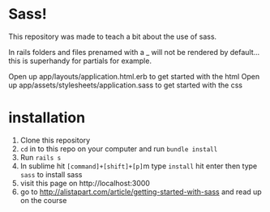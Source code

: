 # Sass!
This repository was made to teach a bit about the use of sass.

In rails folders and files prenamed with a _ will not be rendered by default... this is superhandy for partials for example.

Open up app/layouts/application.html.erb to get started with the html
Open up app/assets/stylesheets/application.sass to get started with the css


# installation

1. Clone this repository
2. `cd` in to this repo on your computer and run `bundle install`
3. Run `rails s`
4. In sublime hit `[command]+[shift]+[p]`m type `install` hit enter then type `sass` to install sass
5. visit this page on http://localhost:3000
6. go to http://alistapart.com/article/getting-started-with-sass and read up on the course
